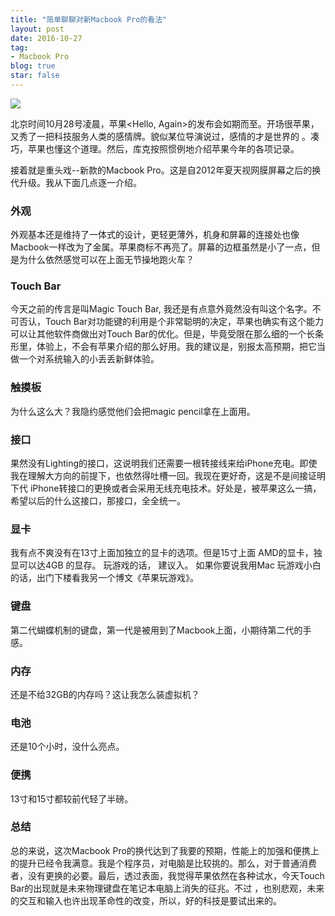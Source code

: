```yaml
---
title: "简单聊聊对新Macbook Pro的看法"
layout: post
date: 2016-10-27
tag:
- Macbook Pro
blog: true
star: false
---
```


<img src="{{site.url}}/assets/images/mbp.jpg">

北京时间10月28号凌晨，苹果<Hello, Again>的发布会如期而至。开场很苹果，又秀了一把科技服务人类的感情牌。貌似某位导演说过，感情的才是世界的 。凑巧，苹果也懂这个道理。然后，库克按照惯例地介绍苹果今年的各项记录。

接着就是重头戏--新款的Macbook Pro。这是自2012年夏天视网膜屏幕之后的换代升级。我从下面几点逐一介绍。

### 外观

外观基本还是维持了一体式的设计，更轻更薄外，机身和屏幕的连接处也像 Macbook一样改为了金属。苹果商标不再亮了。屏幕的边框虽然是小了一点，但是为什么依然感觉可以在上面无节操地跑火车？

### Touch Bar

今天之前的传言是叫Magic Touch Bar, 我还是有点意外竟然没有叫这个名字。不可否认，Touch Bar对功能键的利用是个非常聪明的决定，苹果也确实有这个能力可以让其他软件商做出对Touch Bar的优化。但是，毕竟受限在那么细的一个长条形里，体验上，不会有苹果介绍的那么好用。我的建议是，别报太高预期，把它当做一个对系统输入的小丢丢新鲜体验。

### 触摸板
为什么这么大？我隐约感觉他们会把magic pencil拿在上面用。

### 接口

果然没有Lighting的接口，这说明我们还需要一根转接线来给iPhone充电。即使我在理解大方向的前提下，也依然得吐槽一回。我现在更好奇，这是不是间接证明下代 iPhone转接口的更换或者会采用无线充电技术。好处是，被苹果这么一搞，希望以后的什么这接口，那接口，全全统一。

### 显卡

我有点不爽没有在13寸上面加独立的显卡的选项。但是15寸上面 AMD的显卡，独显可以达4GB 的显存。 玩游戏的话， 建议入。 如果你要说我用Mac 玩游戏小白的话，出门下楼看我另一个博文《苹果玩游戏》。

### 键盘

第二代蝴蝶机制的键盘，第一代是被用到了Macbook上面，小期待第二代的手感。

### 内存

还是不给32GB的内存吗？这让我怎么装虚拟机？

### 电池

还是10个小时，没什么亮点。

### 便携

13寸和15寸都较前代轻了半磅。

### 总结

总的来说，这次Macbook Pro的换代达到了我要的预期，性能上的加强和便携上的提升已经令我满意。我是个程序员，对电脑是比较挑的。那么，对于普通消费者，没有更换的必要。最后，透过表面，我觉得苹果依然在各种试水，今天Touch Bar的出现就是未来物理键盘在笔记本电脑上消失的征兆。不过 ，也别悲观，未来的交互和输入也许出现革命性的改变，所以，好的科技是要试出来的。
